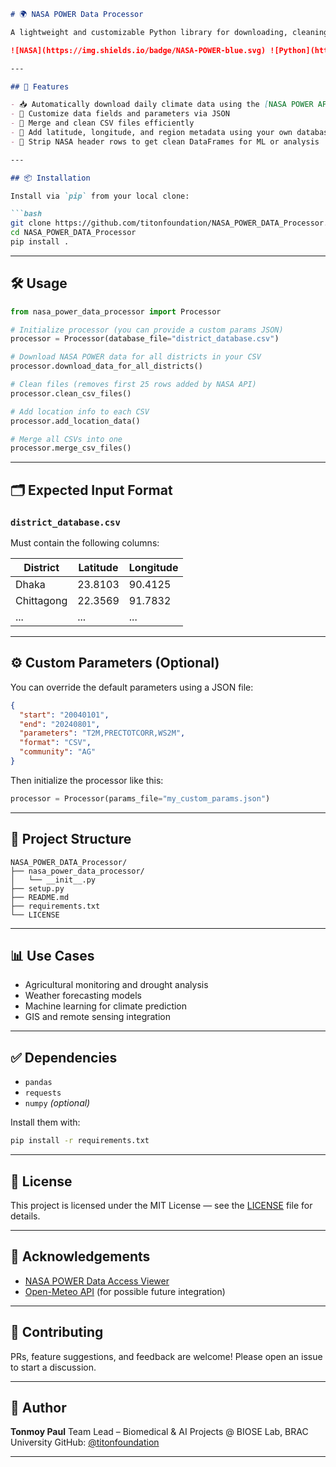 ````markdown
# 🌍 NASA POWER Data Processor

A lightweight and customizable Python library for downloading, cleaning, and aggregating 20+ years of NASA POWER climate data (temperature, radiation, humidity, soil moisture, etc.) for multiple regions — designed for researchers, data scientists, and environmental analysts.

![NASA](https://img.shields.io/badge/NASA-POWER-blue.svg) ![Python](https://img.shields.io/badge/Python-3.7%2B-blue.svg) ![License: MIT](https://img.shields.io/badge/License-MIT-yellow.svg)

---

## 🚀 Features

- 📥 Automatically download daily climate data using the [NASA POWER API](https://power.larc.nasa.gov/docs/services/api/)
- 📌 Customize data fields and parameters via JSON
- 🧩 Merge and clean CSV files efficiently
- 📍 Add latitude, longitude, and region metadata using your own database
- 🧼 Strip NASA header rows to get clean DataFrames for ML or analysis

---

## 📦 Installation

Install via `pip` from your local clone:

```bash
git clone https://github.com/titonfoundation/NASA_POWER_DATA_Processor.git
cd NASA_POWER_DATA_Processor
pip install .
````

---

## 🛠 Usage

```python
from nasa_power_data_processor import Processor

# Initialize processor (you can provide a custom params JSON)
processor = Processor(database_file="district_database.csv")

# Download NASA POWER data for all districts in your CSV
processor.download_data_for_all_districts()

# Clean files (removes first 25 rows added by NASA API)
processor.clean_csv_files()

# Add location info to each CSV
processor.add_location_data()

# Merge all CSVs into one
processor.merge_csv_files()
```

---

## 🗂 Expected Input Format

### `district_database.csv`

Must contain the following columns:

| District   | Latitude | Longitude |
| ---------- | -------- | --------- |
| Dhaka      | 23.8103  | 90.4125   |
| Chittagong | 22.3569  | 91.7832   |
| ...        | ...      | ...       |

---

## ⚙ Custom Parameters (Optional)

You can override the default parameters using a JSON file:

```json
{
  "start": "20040101",
  "end": "20240801",
  "parameters": "T2M,PRECTOTCORR,WS2M",
  "format": "CSV",
  "community": "AG"
}
```

Then initialize the processor like this:

```python
processor = Processor(params_file="my_custom_params.json")
```

---

## 📁 Project Structure

```
NASA_POWER_DATA_Processor/
├── nasa_power_data_processor/
│   └── __init__.py
├── setup.py
├── README.md
├── requirements.txt
└── LICENSE
```

---

## 📊 Use Cases

* Agricultural monitoring and drought analysis
* Weather forecasting models
* Machine learning for climate prediction
* GIS and remote sensing integration

---

## ✅ Dependencies

* `pandas`
* `requests`
* `numpy` *(optional)*

Install them with:

```bash
pip install -r requirements.txt
```

---

## 📝 License

This project is licensed under the MIT License — see the [LICENSE](LICENSE) file for details.

---

## 🙌 Acknowledgements

* [NASA POWER Data Access Viewer](https://power.larc.nasa.gov)
* [Open-Meteo API](https://open-meteo.com/) (for possible future integration)

---

## 🤝 Contributing

PRs, feature suggestions, and feedback are welcome! Please open an issue to start a discussion.

---

## 👤 Author

**Tonmoy Paul**
Team Lead – Biomedical & AI Projects @ BIOSE Lab, BRAC University
GitHub: [@titonfoundation](https://github.com/titonfoundation)

---

```
